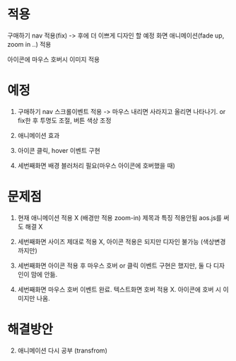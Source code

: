 # 적용

구매하기 nav 적용(fix) -> 후에 더 이쁘게 디자인 할 예정
화면 애니메이션(fade up, zoom in ..) 적용

아이콘에 마우스 호버시 이미지 적용

# 예정

1. 구매하기 nav
   스크롤이벤트 적용 -> 마우스 내리면 사라지고 올리면 나타나기. or fix한 후 투명도 조절, 버튼 색상 조정
2. 애니메이션 효과

3. 아이콘 클릭, hover 이벤트 구현

4. 세번째화면 배경 블러처리 필요(마우스 아이콘에 호버했을 때)

# 문제점

1.  현재 애니메이션 적용 X (배경만 적용 zoom-in)
    제목과 특징 적용안됨
    aos.js를 써도 해결 X
2.  세번째화면 사이즈 제대로 적용 X, 아이콘 적용은 되지만 디자인 불가능 (색상변경까지만)

3.  세번째화면 아이콘 적용 후 마우스 호버 or 클릭 이벤트 구현은 했지만, 둘 다 디자인이 맘에 안듦.

4.  세번째화면 마우스 호버 이벤트 완료. 텍스트화면 호버 적용 X. 아이콘에 호버 시 이미지만 나옴.

# 해결방안

2. 애니메이션 다시 공부 (transfrom)
